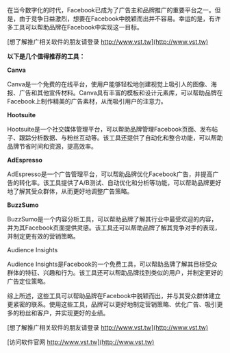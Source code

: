 在当今数字化的时代，Facebook已成为了广告主和品牌推广的重要平台之一。但是，由于竞争日益激烈，想要在Facebook中脱颖而出并不容易。幸运的是，有许多工具可以帮助品牌在Facebook中实现这一目标。

[想了解推广相关软件的朋友请登录 http://www.vst.tw](http://www.vst.tw)

**以下是几个值得推荐的工具：**

**Canva**

Canva是一个免费的在线平台，使用户能够轻松地创建视觉上吸引人的图像、海报、广告和其他宣传材料。Canva具有丰富的模板和设计元素库，可以帮助品牌在Facebook上制作精美的广告素材，从而吸引用户的注意力。

**Hootsuite**

Hootsuite是一个社交媒体管理平台，可以帮助品牌管理Facebook页面、发布帖子、跟踪分析数据、与粉丝互动等。该工具还提供了自动化和整合功能，可以帮助品牌节省时间和资源，提高效率。

**AdEspresso**

AdEspresso是一个广告管理平台，可以帮助品牌优化Facebook广告，并提高广告的转化率。该工具提供了A/B测试、自动优化和分析等功能，可以帮助品牌更好地了解其受众群体，从而更好地调整广告策略。

**BuzzSumo**

BuzzSumo是一个内容分析工具，可以帮助品牌了解其行业中最受欢迎的内容，并为其Facebook页面提供灵感。该工具还可以帮助品牌了解其竞争对手的表现，并制定更有效的营销策略。

Audience Insights

Audience Insights是Facebook的一个免费工具，可以帮助品牌了解其目标受众群体的特征、兴趣和行为。该工具还可以帮助品牌找到类似的用户，并制定更好的广告定位策略。

综上所述，这些工具可以帮助品牌在Facebook中脱颖而出，并与其受众群体建立更紧密的联系。使用这些工具，品牌可以更好地制定营销策略、优化广告、吸引更多的粉丝和客户，并实现更好的业绩。

[想了解推广相关软件的朋友请登录 http://www.vst.tw](http://www.vst.tw)


[访问软件官网 http://www.vst.tw](http://www.vst.tw)
